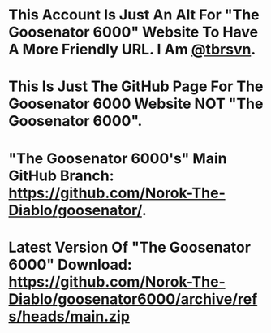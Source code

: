 # This Account Is Just An Alt For "The Goosenator 6000" Website To Have A More Friendly URL. I Am [@tbrsvn](https://github.com/tbrsvn).

# This Is Just The GitHub Page For The Goosenator 6000 Website NOT "The Goosenator 6000".

# "The Goosenator 6000's" Main GitHub Branch: https://github.com/Norok-The-Diablo/goosenator/.

# Latest Version Of "The Goosenator 6000" Download: https://github.com/Norok-The-Diablo/goosenator6000/archive/refs/heads/main.zip
